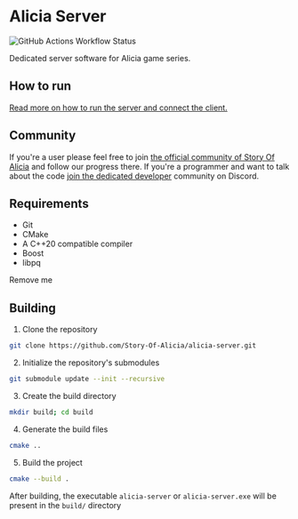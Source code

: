 # Alicia Server
![GitHub Actions Workflow Status](https://img.shields.io/github/actions/workflow/status/Story-Of-Alicia/alicia-server/docker-publish.yml)

Dedicated server software for Alicia game series.

## How to run
[Read more on how to run the server and connect the client.](HOWTORUN.md)

## Community
If you're a user please feel free to join [the official community of Story Of Alicia](https://discord.gg/storyofalicia) and follow our progress there. 
If you're a programmer and want to talk about the code [join the dedicated developer](https://discord.gg/bP4pNWvVHM) community on Discord.

## Requirements

- Git
- CMake
- A C++20 compatible compiler
- Boost
- libpq

Remove me

## Building

1. Clone the repository
```bash
git clone https://github.com/Story-Of-Alicia/alicia-server.git
```
2. Initialize the repository's submodules 
```bash
git submodule update --init --recursive
```
3. Create the build directory 
```bash
mkdir build; cd build
```
4. Generate the build files
```bash
cmake ..
```
5. Build the project
```bash
cmake --build .
```

After building, the executable `alicia-server` or `alicia-server.exe` will be present in the `build/` directory
